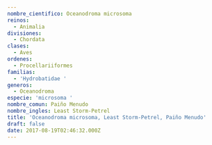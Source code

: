```yaml
---
nombre_cientifico: Oceanodroma microsoma
reinos:
  - Animalia
divisiones:
  - Chordata
clases:
  - Aves
ordenes:
  - Procellariiformes
familias:
  - 'Hydrobatidae '
generos:
  - Oceanodroma
especie: 'microsoma '
nombre_comun: Paiño Menudo
nombre_ingles: Least Storm-Petrel
title: 'Oceanodroma microsoma, Least Storm-Petrel, Paiño Menudo'
draft: false
date: 2017-08-19T02:46:32.000Z
---
```


